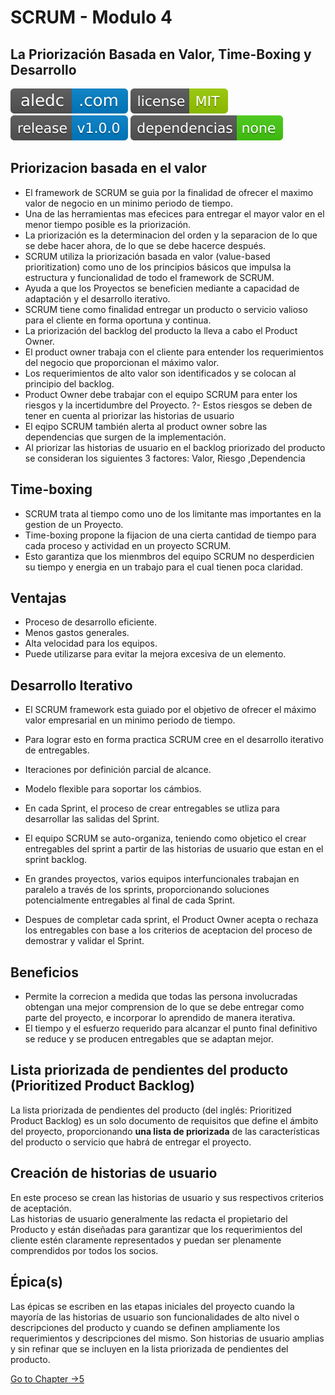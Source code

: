 # SCRUM - Modulo 4
## La Priorización Basada en Valor, Time-Boxing y Desarrollo
[![aledc.com](https://github.com/aledc7/Scrum-Certification/blob/master/recursos/aledc.com.svg)](https://aledc.com)
[![License](https://github.com/aledc7/Scrum-Certification/blob/master/recursos/mit-license.svg)](https://aledc.com)
[![GitHub release](https://github.com/aledc7/Scrum-Certification/blob/master/recursos/release.svg)](https://aledc.com)
[![Dependencies](https://github.com/aledc7/Scrum-Certification/blob/master/recursos/dependencias-none.svg)](https://aledc.com)


## Priorizacion basada en el valor

- El framework de SCRUM se guia por la finalidad de ofrecer el maximo valor de negocio en un minimo periodo de tiempo.
- Una de las herramientas mas efecices para entregar el mayor valor en el menor tiempo posible es la priorización.
- La priorización es la determinacion del orden y la separacion de lo que se debe hacer ahora, de lo que se debe hacerce después.
- SCRUM utiliza la priorización basada en valor (value-based prioritization) como uno de los principios básicos que impulsa la estructura y funcionalidad de todo el framework de SCRUM.
- Ayuda a que los Proyectos se beneficien mediante a capacidad de adaptación y el desarrollo iterativo.
- SCRUM tiene como finalidad entregar un producto o servicio valioso para el cliente en forma oportuna y continua.
- La priorización del backlog del producto la lleva a cabo el Product Owner.
- El product owner trabaja con el cliente para entender los requerimientos del negocio que proporcionan el máximo valor.
- Los requerimientos de alto valor son identificados y se colocan al principio del backlog.
- Product Owner debe trabajar con el equipo SCRUM para enter los riesgos y la incertidumbre del Proyecto.
?- Estos riesgos se deben de tener en cuenta al priorizar las historias de usuario
- El eqipo SCRUM también alerta al product owner sobre las dependencias que surgen de la implementación.
- Al priorizar las historias de usuario en el backlog priorizado del producto se consideran los siguientes 3 factores: Valor, Riesgo ,Dependencia

## Time-boxing

- SCRUM trata al tiempo como uno de los limitante mas importantes en la gestion de un Proyecto.
- Time-boxing propone la fijacion de una cierta cantidad de tiempo para cada proceso y actividad en un proyecto SCRUM.
- Esto garantiza que los mienmbros del equipo SCRUM no desperdicien su tiempo y energia en un trabajo para el cual tienen poca claridad.

## Ventajas
- Proceso de desarrollo eficiente.
- Menos gastos generales.
- Alta velocidad para los equipos.
- Puede utilizarse para evitar la mejora excesiva de un elemento.

## Desarrollo Iterativo
- El SCRUM framework esta guiado por el objetivo de ofrecer el máximo valor empresarial en un minimo periodo de tiempo.
- Para lograr esto en forma practica SCRUM cree en el desarrollo iterativo de entregables.
- Iteraciones por definición parcial de alcance.
- Modelo flexible para soportar los cámbios.


- En cada Sprint, el proceso de crear entregables se utliza para desarrollar las salidas del Sprint. 
- El equipo SCRUM se auto-organiza, teniendo como objetico el crear entregables del sprint a partir de las historias de usuario que estan en el sprint backlog.
- En grandes proyectos, varios equipos interfuncionales trabajan en paralelo a través de los sprints, proporcionando soluciones potencialmente entregables al final de cada Sprint.
- Despues de completar cada sprint, el Product Owner acepta o rechaza los entregables con base a los criterios de aceptacion del proceso de demostrar y validar el Sprint.

## Beneficios
- Permite la correcion a medida que todas las persona involucradas obtengan una mejor comprension de lo que se debe entregar como parte del proyecto, e incorporar lo aprendido de manera iterativa.
- El tiempo y el esfuerzo requerido para alcanzar el punto final definitivo se reduce y se producen entregables que se adaptan mejor.

## Lista priorizada de pendientes del producto (Prioritized Product Backlog)

La lista priorizada de pendientes del producto (del inglés: Prioritized Product Backlog) es un solo documento de requisitos que define el ámbito del proyecto, proporcionando __una lista de priorizada__ de las características del producto o servicio que habrá de entregar el proyecto.

## Creación de historias de usuario
En este proceso se crean las historias de usuario y sus respectivos criterios de aceptación.  
Las historias de usuario generalmente las redacta el propietario del Producto y están diseñadas para garantizar que los requerimientos del cliente estén claramente representados y puedan ser plenamente comprendidos por todos los socios.

## Épica(s)
Las épicas se escriben en las etapas iniciales del proyecto cuando la mayoría de las historias de usuario son funcionalidades de alto nivel o descripciones del producto y cuando se definen ampliamente los
requerimientos y descripciones del mismo. Son historias de usuario amplias y sin refinar que se incluyen en la lista priorizada de pendientes del producto.

[Go to Chapter ->5](https://github.com/aledc7/Scrum-Certification/blob/master/modulo5.md)

